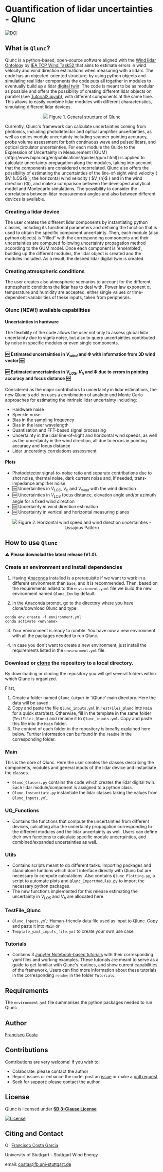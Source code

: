# **Quantification of lidar uncertainties - Qlunc**





[![DOI](https://zenodo.org/badge/DOI/10.5281/zenodo.7309008.svg)](https://doi.org/10.5281/zenodo.7309008)




## What is `Qlunc`?
Qlunc is a python-based, open-source software aligned with the [Wind lidar Ontology](https://github.com/IEA-Wind-Task-32/wind-lidar-ontology) by [IEA TCP Wind Task52 ](https://iea-wind.org/task52/) that aims to estimate errors in wind velocity and wind direction estimations when measuring with a lidars. The code has an objected-oriented structure; by using python objects and simulating real lidar components the code puts all together in modules to eventually build up a lidar [digital twin](https://en.wikipedia.org/wiki/Digital_twin). The code is meant to be as modular as possible and offers the possibility of creating different lidar objects on parallel (see [Tutorial2.ipynb](https://github.com/SWE-UniStuttgart/Qlunc/blob/main/Tutorials/Tutorial2.ipynb)), with different components at the same time. This allows to easily combine lidar modules with different characteristics, simulating different lidar devices.
<p align="center">
  <img src="https://github.com/SWE-UniStuttgart/Qlunc/blob/main/Pictures_repo_/Qlunc_GralStructure.JPG" />
  Figure 1. General structure of Qlunc
</p>
Currently, Qlunc's framework can calculate uncertainties coming from photonics, including photodetector and optical amplifier uncertainties, as well as optics module uncertainty including scanner pointing accuracy, probe volume assessment for both continuous wave and pulsed lidars, and optical circulator uncertainties. For each module the Guide to the Expression of Uncertainty in Measurement ([GUM](http://www.bipm.org/en/publications/guides/gum.html)) is applied to calculate uncertainty propagation along the modules, taking into account that the components are considered uncorrelated. 
Qlunc also offers the possibility of estimating the uncertainties of the line-of-sight wind velocity ( $V_{LOS}$ ), the horizontal wind velocity ( $V_{h}$ ) and in the wind direction (&#934;), and make a comparison between the developed analytical model and Montecarlo simulations. The possibility to consider the correlations between lidar measurement angles and also between different devices is available.

### Creating a lidar device
The user creates the different lidar components by instantiating python classes, including its functional parameters and defining the function that is used to obtain the specific component uncertainty. Then, each module (also python objects) is "filled" with the corresponding components and their uncertainties are computed following uncertainty propagation method according to the GUM model. Once each component is 'ensembled', building up the different modules, the lidar object is created and the modules included. As a result, the desired lidar digital twin is created.

### Creating atmospheric conditions
The user creates also atmospheric scenarios to account for the different atmospheric conditions the lidar has to deal with. Power law  exponent α, temperature and humidity are accepted, either single values or time-dependent variabilities of these inputs, taken from peripherals.

### Qlunc (NEW!) available capabilities

#### Uncertainties in hardware
The flexibility of the code allows the user not only to assess global lidar uncertainty due to signla noise, but also to query uncertainties contirbuted by noise in specific modules or even single components.
#### 🆕 Estimated uncertainties in $V_{wind}$ and &#934; with information from 3D wind vector 🆕
#### 🆕 Estimated uncertainties in $V_{LOS}$, $V_{h}$ and &#934; due to errors in pointing accuracy and focus distance 🆕
Considered as the major contributors to uncertainty in lidar estimations, the new Qlunc's add-on uses a combination of analytic and Monte Carlo approaches for estimating the intrinsic lidar uncertainty including:
- Hardware noise
- Speckle noise
- Bias in the sampling frequency
- Bias in the laser wavelength
- Quantisation and FFT-based signal processing
- Uncertainty in the lidar line-of-sight and horizontal wind speeds, as well as the uncertainty in the wind direction, all due to errors in pointing accuracy and focus distance
- Lidar unceratinty correlations assessment

#### Plots
 - Photodetector signal-to-noise ratio and separate contributions due to shot noise, thermal noise, dark current noise and, if needed, trans-impedance amplifier noise.
 - 🆕 Uncertainties in $V_{LOS}$, $V_{h}$ and $V_{wind}$ with the wind direction 
 - 🆕 Uncertainties in $V_{LOS}$ focus distance, elevation angle and/or azimuth angle for a fixed wind direction 
 - 🆕 Uncertainty in wind direction estimation
 - 🆕 Uncertainty in vertical and horizontal measuring planes


<p align="center">
  <img src="https://github.com/SWE-UniStuttgart/Qlunc/blob/main/Pictures_repo_/Unc100PV1.1.gif" />
  Figure 2. Horizontal wind speed and wind direction uncertainties - Lissajous Pattern
</p>

    
## How to use `Qlunc`

:warning: **Please downolad the latest release (V1.0).**

### Create an environment and install dependencies

1) Having [Anaconda](https://docs.anaconda.com) installed is a prerequisite if we want to work in a different environment than `base`, and it is recommended. Then, based on the requirements added to the ``environment.yaml`` file we build the new environment named `Qlunc_Env` by default. 

2) In the Anaconda prompt, go to the directory where you have clone/download Qlunc and type:

```file.
conda env create -f environment.yml 
conda activate <envname>
```

3) Your environment is ready to rumble. You have now a new environment with all the packages needed to run Qlunc.

4) In case you don't want to create a new environment, just install the requirements listed in the `environment.yml` file.

### Download or [clone](https://docs.github.com/en/github/creating-cloning-and-archiving-repositories/cloning-a-repository) the repository to a local directory.

By downloading or cloning the repository you will get several folders within which Qlunc is organized. 
 
First,
1) Create a folder named `Qlunc_Output` in '\Qlunc' main directory. Here the data will be saved. 
2) Copy and paste the file `Qlunc_inputs.yml` in `TestFiles_Qlunc` into `Main` for a quick start/test. Otherwise, fill in the template in the same folder (`TestFiles_Qlunc`) and rename it to `Qlunc_inputs.yml`. Copy and paste this file into the `Main` folder. 
3) The content of each folder in the repository is breafly explained here below. Further information can be found in the `readme` in the corresponding folder. 


### Main
This is the core of Qlunc. Here the user creates the classes describing the components, modules and general inputs of the lidar device and instantiate the classes.
 - `Qlunc_Classes.py` contains the code which creates the lidar digital twin. Each lidar module/component is assigned to a python class.
 - `Qlunc_Instantiate.py` instantiate the lidar classes taking the values from `Qlunc_inputs.yml`.

### UQ_Functions
 - Contains the functions that compute the uncertainties from different devices, calculting also the uncertainty propagation corresponding to the different modules and the lidar uncertainty as well. Users can define their own functions to calculate specific module uncertainties, and combined/expanded uncertainties as well. 

### Utils
 - Contains scripts meant to do different tasks. Importing packages and stand alone funtions which don´t interface directly with Qlunc but are necessary to compute calculations. Also contains `Qlunc_Plotting.py`, a script to automate plots and `Qlunc_ImportModules.py` to import the necessary python packages. 
 - The new functions implemented for this release estimating the uncertainty in $V_{LOS}$ and $V_{h}$ are allocated here.

###  TestFile_Qlunc
 - `Qlunc_inputs.yml`: Human-friendly data file used as input to Qlunc. Copy and paste it into `Main` or
 - `Template_yaml_inputs_file.yml` to create your own use case

### Tutorials
- Contains 3 [Jupyter Notebook-based tutorials](https://github.com/SWE-UniStuttgart/Qlunc/tree/Qlunc-V0.9/Tutorials) with their corresponding yaml files and working examples. These tutorials are meant to serve as a guide to get familiar with Qlunc's routines, and show current capabilities of the framework. Users can find more information about these tutorials in the corresponding `readme` in the folder `Tutorials`.

## Requirements
The `environment.yml` file summarises the python packages needed to run Qlunc 

## Author
[Francisco Costa](https://www.ifb.uni-stuttgart.de/en/institute/team/Costa-Garcia/)

## Contributions
Contributions are very welcome!
If you wish to:
- Colaborate: please contact the author
- Report issues or enhance the code: post an [issue](https://docs.github.com/en/issues/tracking-your-work-with-issues/quickstart) or make a [pull request](https://docs.github.com/en/github/collaborating-with-pull-requests/proposing-changes-to-your-work-with-pull-requests/creating-a-pull-request)
- Seek for support: please contact the author

## License
Qlunc is licensed under **[SD 3-Clause License](https://github.com/SWE-UniStuttgart/Qlunc/blob/main/LICENSE)**

[![License](https://img.shields.io/badge/License-BSD%203--Clause-blue.svg)](https://opensource.org/licenses/BSD-3-Clause)

## Citing and Contact

<div itemscope itemtype="https://schema.org/Person"><a itemprop="sameAs" content="https://orcid.org/0000-0003-1318-9677" href="https://orcid.org/0000-0003-1318-9677" target="orcid.widget" rel="me noopener noreferrer" style="vertical-align:top;"><img src="https://orcid.org/sites/default/files/images/orcid_16x16.png" style="width:1em;margin-right:.5em;" alt="ORCID iD icon">Francisco Costa García</a></div>

University of Stuttgart - Stuttgart Wind Energy
 
email: costa@ifb.uni-stuttgart.de
 
